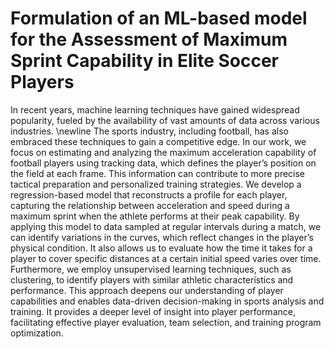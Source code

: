 # Formulation of an ML-based model for the Assessment of Maximum Sprint Capability in Elite Soccer Players

In recent years, machine learning techniques have gained widespread popularity, fueled by the availability of vast amounts of data across various industries. \newline
The sports industry, including football, has also embraced these techniques to gain a competitive edge.
In our work, we focus on estimating and analyzing the maximum acceleration capability of football players using tracking data, which defines the player’s position on the field at each frame. This information can contribute to more precise tactical preparation and personalized training strategies.
We develop a regression-based model that reconstructs a profile for each player, capturing the relationship between acceleration and speed during a maximum sprint when the athlete performs at their peak capability.
By applying this model to data sampled at regular intervals during a match, we can identify variations in the curves, which reflect changes in the player’s physical condition. It also allows us to evaluate how the time it takes for a player to cover specific distances at a certain initial speed varies over time.
Furthermore, we employ unsupervised learning techniques, such as clustering, to identify players with similar athletic characteristics and performance. This approach deepens our understanding of player capabilities and enables data-driven decision-making in sports analysis and training. It provides a deeper level of insight into player performance, facilitating effective player evaluation, team selection, and training program optimization.
